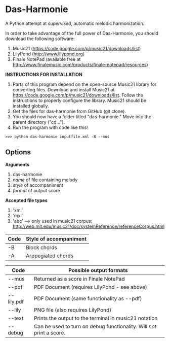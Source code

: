 Das-Harmonie
===========

A Python attempt at _supervised_, automatic melodic harmonization.

In order to take advantage of the full power of Das-Harmonie, you should download the following software:
1. Music21 (https://code.google.com/p/music21/downloads/list)
2. LilyPond (http://www.lilypond.org)
3. Finale NotePad (available free at http://www.finalemusic.com/products/finale-notepad/resources)


**INSTRUCTIONS FOR INSTALLATION**

1. Parts of this program depend on the open-source Music21 library for converting files. Download and install Music21 at https://code.google.com/p/music21/downloads/list. Follow the instructions to properly configure the library. Music21 should be installed globally.
2. Get the files for das-harmonie from GitHub (git clone).
3. You should now have a folder titled "das-harmonie." Move into the parent directory ("cd ..").
4. Run the program with code like this!
```
>>> python das-harmonie inputfile.xml -B --mus
```

**Options**
-----------


**Arguments**

1. das-harmonie
2. _name_ of file containing melody
3. _style_ of accompaniment
4. _format_ of output score



**Accepted file types**

1. 'xml'
2. 'mxl'
3. 'abc' --> only used in music21 corpus: http://web.mit.edu/music21/doc/systemReference/referenceCorpus.html




Code          | Style of accompaniment
------------- | ----------------------
-B            | Block chords
-A            | Arppegiated chords




Code       | Possible output formats
-----------| -------------------------------------
--mus      | Returned as a score in Finale NotePad
--pdf      | PDF Document (requires LilyPond - see above)
--lily.pdf | PDF Document (same functionality as --pdf)
--lily     | PNG file (also requires LilyPond)
--text     | Prints the output to the terminal in music21 notation
--debug    | Can be used to turn on debug functionality. Will _not_ print a score.
